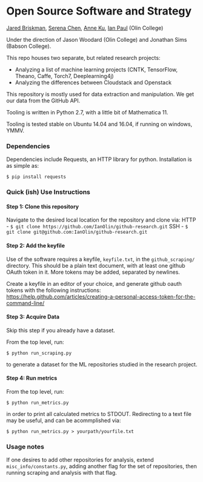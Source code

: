# Open Source Software and Strategy
[Jared Briskman](https://github.com/jaredbriskman), [Serena Chen](https://github.com/poosomooso), [Anne Ku](https://github.com/kuannie1), [Ian Paul](https://github.com/IanOlin) (Olin College)

Under the direction of Jason Woodard (Olin College) and Jonathan Sims (Babson College).

This repo houses two separate, but related research projects:

* Analyzing a list of machine learning projects (CNTK, TensorFlow, Theano, Caffe, Torch7, Deeplearning4j)
* Analyzing the differences between Cloudstack and Openstack

This repository is mostly used for data extraction and manipulation. We get our data from the GitHub API.

Tooling is written in Python 2.7, with a little bit of Mathematica 11.

Tooling is tested stable on Ubuntu 14.04 and 16.04, if running on windows, YMMV.

### Dependencies

Dependencies include Requests, an HTTP library for python. Installation is as simple as:

```
$ pip install requests
```

### Quick (ish) Use Instructions

#### Step 1: Clone this repository
Navigate to the desired local location for the repository and clone via:
HTTP - ` $ git clone https://github.com/IanOlin/github-research.git `
SSH - ` $ git clone git@github.com:IanOlin/github-research.git `


#### Step 2: Add the keyfile
Use of the software requires a keyfile, `keyfile.txt`, in the `github_scraping/` directory. 
This should be a plain text document, with at least one github OAuth token in it. More tokens may be added, separated by newlines.

Create a keyfile in an editor of your choice, and generate github oauth tokens with the following instructions:
<https://help.github.com/articles/creating-a-personal-access-token-for-the-command-line/>

#### Step 3: Acquire Data
Skip this step if you already have a dataset.

From the top level, run:
```
$ python run_scraping.py
```
to generate a dataset for the ML repositories studied in the research project.

#### Step 4: Run metrics
From the top level, run:
```
$ python run_metrics.py
``` 
in order to print all calculated metrics to STDOUT. 
Redirecting to a text file may be useful, and can be acommplished via:
```
$ python run_metrics.py > yourpath/yourfile.txt
```

### Usage notes
If one desires to add other repositories for analysis, extend `misc_info/constants.py`, adding another flag for the set of repositories, then running scraping and analysis with that flag.



